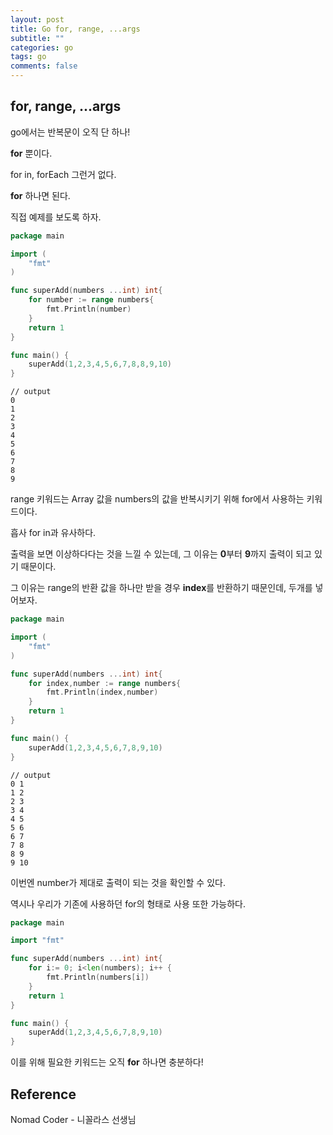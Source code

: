 ```yaml
---
layout: post
title: Go for, range, ...args
subtitle: ""
categories: go
tags: go
comments: false
---
```


## for, range, ...args

go에서는 반복문이 오직 단 하나!

**for** 뿐이다.

for in, forEach 그런거 없다.

**for** 하나면 된다.

직접 예제를 보도록 하자.

```go
package main

import (
	"fmt"
)

func superAdd(numbers ...int) int{
	for number := range numbers{
		fmt.Println(number)
	}
	return 1
}

func main() {
	superAdd(1,2,3,4,5,6,7,8,8,9,10)
}
```

```
// output
0
1
2
3
4
5
6
7
8
9
```

range 키워드는 Array 값을 numbers의 값을 반복시키기 위해 for에서 사용하는 키워드이다.

흡사 for in과 유사하다.

출력을 보면 이상하다다는 것을 느낄 수 있는데, 그 이유는 **0**부터 **9**까지 출력이 되고 있기 때문이다.

그 이유는 range의 반환 값을 하나만 받을 경우 **index**를 반환하기 때문인데, 두개를 넣어보자.

```go
package main

import (
	"fmt"
)

func superAdd(numbers ...int) int{
	for index,number := range numbers{
		fmt.Println(index,number)
	}
	return 1
}

func main() {
	superAdd(1,2,3,4,5,6,7,8,9,10)
}
```

```
// output
0 1
1 2
2 3
3 4
4 5
5 6
6 7
7 8
8 9
9 10
```

이번엔 number가 제대로 출력이 되는 것을 확인할 수 있다.

역시나 우리가 기존에 사용하던 for의 형태로 사용 또한 가능하다.

```go
package main

import "fmt"

func superAdd(numbers ...int) int{
	for i:= 0; i<len(numbers); i++ {
		fmt.Println(numbers[i])
	}
	return 1
}

func main() {
	superAdd(1,2,3,4,5,6,7,8,9,10)
}
```

이를 위해 필요한 키워드는 오직 **for** 하나면 충분하다!

## Reference

Nomad Coder - 니꼴라스 선생님
